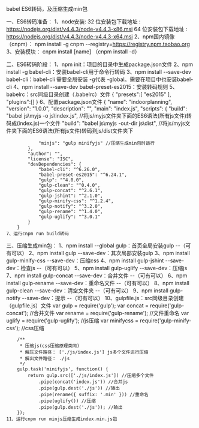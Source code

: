 
babel ES6转码，及压缩生成min包

一、ES6转码准备：
    1、node安装:
        32 位安装包下载地址 : https://nodejs.org/dist/v4.4.3/node-v4.4.3-x86.msi
        64 位安装包下载地址 : https://nodejs.org/dist/v4.4.3/node-v4.4.3-x64.msi
    2、npm国内镜像（cnpm）：
        npm install -g cnpm --registry=https://registry.npm.taobao.org
    3、安装模块：
        cnpm install [name] （cnpm install -d）

二、ES6转码阶段：
    1、npm init：项目的目录中生成package.json文件
    2、npm install -g babel-cli：安装babel-cli用于命令行转码
    3、npm install --save-dev babel-cli：babel-cli 需要全局安装 -g代表 -global。需要在项目中也安装babel-cli
    4、npm install --save-dev babel-preset-es2015：安装转码规则
    5、babelrc：src同级目录创建（.babelrc）文件
        {
            "presets":[ "es2015" ],
            "plugins":[]
        }
    6、配置package.json文件
        {
            "name": "indoorplanning",
            "version": "1.0.0",
            "description": "",
            "main": "index.js",
            "scripts": {
                "build": "babel js\\myjs -o js\\index.js", //将js/myjs文件夹下面的ES6语法(所有js文件)转码成(index.js)一个文件
                "build": "babel js\\myjs -out-dir js\\dist",  //将js/myjs文件夹下面的ES6语法(所有js文件)转码到js/dist文件夹下

                "minjs": "gulp minifyjs" //压缩生成min包时运行
            },
            "author": "",
            "license": "ISC",
            "devDependencies": {
                "babel-cli": "^6.26.0",
                "babel-preset-es2015": "^6.24.1",
                "gulp": "^4.0.0",
                "gulp-clean": "^0.4.0",
                "gulp-concat": "^2.6.1",
                "gulp-jshint": "^2.1.0",
                "gulp-minify-css": "^1.2.4",
                "gulp-notify": "^3.2.0",
                "gulp-rename": "^1.4.0",
                "gulp-uglify": "^3.0.1"
            }
        }
    7、运行cnpm run build转码

三、压缩生成min包：
    1、npm install --global gulp：首页全局安装gulp --（可有可以）
    2、npm install gulp --save-dev：其次局部安装gulp
    3、npm install gulp-minify-css --save-dev：压缩css
    4、npm install gulp-jshint --save-dev：检查js --（可有可以）
    5、npm install gulp-uglify --save-dev：压缩js
    7、npm install gulp-concat --save-dev：合并文件 --（可有可以）
    6、npm install gulp-rename --save-dev：重命名文件 --（可有可以）
    8、npm install gulp-clean --save-dev：清空文件夹 --（可有可以）
    9、npm install gulp-notify --save-dev：提示 --（可有可以）
    10、gulpfile.js：src同级目录创建（gulpfile.js）文件
        var gulp = require('gulp');
        var concat = require('gulp-concat'); //合并文件
        var rename = require('gulp-rename'); //文件重命名
        var uglify = require('gulp-uglify'); //js压缩
        var minifycss = require('gulp-minify-css'); //css压缩

        /**
         * 压缩js(css压缩原理类同)
         * 解压文件路径： ['./js/index.js'] js多个文件进行压缩
         * 解出文件路径： ./js
         */
        gulp.task('minifyjs', function() {
            return gulp.src(['./js/index.js']) //压缩多个文件
                .pipe(concat('index.js')) //合并js
                .pipe(gulp.dest('./js')) //输出
                .pipe(rename({ suffix: '.min' })) //重命名
                .pipe(uglify()) //压缩
                .pipe(gulp.dest('./js')); //输出
        });
    11、运行cnpm run minjs压缩生成index.min.js包